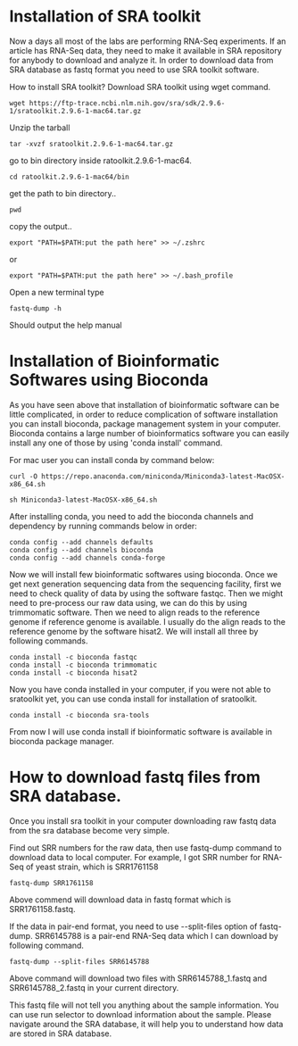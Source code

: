 
# Installation of SRA toolkit

Now a days all most of the labs are performing RNA-Seq experiments. If an article has RNA-Seq data, they need to make it available in SRA repository for anybody to download and analyze it. In order to download data from SRA database as fastq format you need to use SRA toolkit software. 

How to install SRA toolkit?
Download SRA toolkit using wget command.

```
wget https://ftp-trace.ncbi.nlm.nih.gov/sra/sdk/2.9.6-1/sratoolkit.2.9.6-1-mac64.tar.gz
```

Unzip the tarball 
```
tar -xvzf sratoolkit.2.9.6-1-mac64.tar.gz
```

go to bin directory inside ratoolkit.2.9.6-1-mac64. 

```
cd ratoolkit.2.9.6-1-mac64/bin
```
get the path to bin directory..

```
pwd
```

copy the output.. 

```
export "PATH=$PATH:put the path here" >> ~/.zshrc
```

or 

```
export "PATH=$PATH:put the path here" >> ~/.bash_profile
```

Open a new terminal type 

```
fastq-dump -h
```

Should output the help manual

# Installation of Bioinformatic Softwares using Bioconda
As you have seen above that installation of bioinformatic software can be little complicated, in order to reduce complication of software installation you can install bioconda, package management system in your computer. Bioconda contains a large number of bioinformatics software you can easily install any one of those by using 'conda install' command.

For mac user you can install conda by command below:
```
curl -O https://repo.anaconda.com/miniconda/Miniconda3-latest-MacOSX-x86_64.sh
```
```
sh Miniconda3-latest-MacOSX-x86_64.sh
```
After installing conda, you need to add the bioconda channels and dependency by running commands below in order:
```
conda config --add channels defaults
conda config --add channels bioconda
conda config --add channels conda-forge
```

Now we will install few bioinformatic softwares using bioconda. 
Once we get next generation sequencing data from the sequencing facility, first we need to check quality of data by using the software fastqc. Then we might need to pre-process our raw data using, we can do this by using trimmomatic software. Then we need to align reads to the reference genome if reference genome is available. I usually do the align reads to the reference genome by the software hisat2. We will install all three by following commands.

```
conda install -c bioconda fastqc
conda install -c bioconda trimmomatic
conda install -c bioconda hisat2
```
Now you have conda installed in your computer, if you were not able to sratoolkit yet, you can use conda install for installation of sratoolkit.
```
conda install -c bioconda sra-tools
```
From now I will use conda install if bioinformatic software is available in bioconda package manager. 

# How to download fastq files from SRA database.
Once you install sra toolkit in your computer downloading raw fastq data from the sra database become very simple. 

Find out SRR numbers for the raw data, then use fastq-dump command to download data to local computer. For example, I got SRR number for RNA-Seq of yeast strain, which is SRR1761158

```
fastq-dump SRR1761158
```
Above commend will download data in fastq format which is SRR1761158.fastq. 

If the data in pair-end format, you need to use --split-files option of fastq-dump. SRR6145788 is a pair-end RNA-Seq data which I can download by following command.

```
fastq-dump --split-files SRR6145788
```
Above command will download two files with SRR6145788_1.fastq and SRR6145788_2.fastq in your current directory.

This fastq file will not tell you anything about the sample information. You can use run selector to download information about the sample. Please navigate around the SRA database, it will help you to understand how data are stored in SRA database. 




